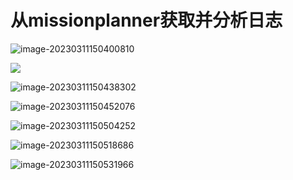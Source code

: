 <h1>从missionplanner获取并分析日志</h1>

![image-20230311150400810](C:\Users\11401\AppData\Roaming\Typora\typora-user-images\image-20230311150400810.png)

![](C:\Users\11401\AppData\Roaming\Typora\typora-user-images\image-20230311150302431.png)



![image-20230311150438302](C:\Users\11401\AppData\Roaming\Typora\typora-user-images\image-20230311150438302.png)

![image-20230311150452076](C:\Users\11401\AppData\Roaming\Typora\typora-user-images\image-20230311150452076.png)

![image-20230311150504252](C:\Users\11401\AppData\Roaming\Typora\typora-user-images\image-20230311150504252.png)

![image-20230311150518686](C:\Users\11401\AppData\Roaming\Typora\typora-user-images\image-20230311150518686.png)

![image-20230311150531966](C:\Users\11401\AppData\Roaming\Typora\typora-user-images\image-20230311150531966.png)